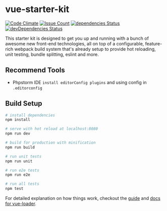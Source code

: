 # vue-starter-kit

[![Code Climate](https://codeclimate.com/github/Vietworm/vue-starter-kit/badges/gpa.svg)](https://codeclimate.com/github/Vietworm/vue-starter-kit)
[![Issue Count](https://codeclimate.com/github/Vietworm/vue-starter-kit/badges/issue_count.svg)](https://codeclimate.com/github/Vietworm/vue-starter-kit)
[![dependencies Status](https://david-dm.org/vietworm/vue-starter-kit/status.svg)](https://david-dm.org/vietworm/vue-starter-kit)
[![devDependencies Status](https://david-dm.org/vietworm/vue-starter-kit/dev-status.svg)](https://david-dm.org/vietworm/vue-starter-kit?type=dev)

This starter kit is designed to get you up and running with a bunch of awesome new front-end technologies, all on top of a configurable, feature-rich webpack build system that's already setup to provide hot reloading, unit testing, bundle splitting, eslint and more.

## Recommend Tools

+ Phpstorm IDE `install editorConfig plugins` and using config in `.editorconfig`


## Build Setup

``` bash
# install dependencies
npm install

# serve with hot reload at localhost:8080
npm run dev

# build for production with minification
npm run build

# run unit tests
npm run unit

# run e2e tests
npm run e2e

# run all tests
npm test
```

For detailed explanation on how things work, checkout the [guide](http://vuejs-templates.github.io/webpack/) and [docs for vue-loader](http://vuejs.github.io/vue-loader).
